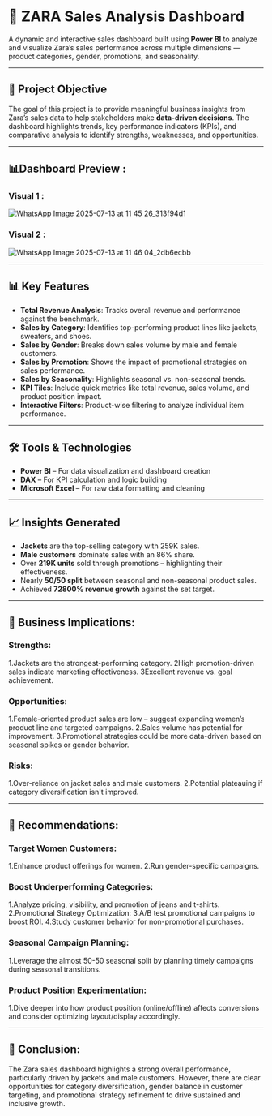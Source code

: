 # 🧥 ZARA Sales Analysis Dashboard

A dynamic and interactive sales dashboard built using **Power BI** to analyze and visualize Zara’s sales performance across multiple dimensions — product categories, gender, promotions, and seasonality.


---

## 📌 Project Objective

The goal of this project is to provide meaningful business insights from Zara’s sales data to help stakeholders make **data-driven decisions**. The dashboard highlights trends, key performance indicators (KPIs), and comparative analysis to identify strengths, weaknesses, and opportunities.

---
## 📊Dashboard Preview :
### Visual 1 :
![WhatsApp Image 2025-07-13 at 11 45 26_313f94d1](https://github.com/user-attachments/assets/48a2e5c6-0b3d-4484-8105-edcfdb029be7)
### Visual 2 :
![WhatsApp Image 2025-07-13 at 11 46 04_2db6ecbb](https://github.com/user-attachments/assets/52eaa478-a3a6-4b33-901d-0d0db5c355ba)



---

## 📊 Key Features

- **Total Revenue Analysis**: Tracks overall revenue and performance against the benchmark.
- **Sales by Category**: Identifies top-performing product lines like jackets, sweaters, and shoes.
- **Sales by Gender**: Breaks down sales volume by male and female customers.
- **Sales by Promotion**: Shows the impact of promotional strategies on sales performance.
- **Sales by Seasonality**: Highlights seasonal vs. non-seasonal trends.
- **KPI Tiles**: Include quick metrics like total revenue, sales volume, and product position impact.
- **Interactive Filters**: Product-wise filtering to analyze individual item performance.

---

## 🛠️ Tools & Technologies

- **Power BI** – For data visualization and dashboard creation  
- **DAX** – For KPI calculation and logic building  
- **Microsoft Excel** – For raw data formatting and cleaning  

---

## 📈 Insights Generated

- **Jackets** are the top-selling category with 259K sales.
- **Male customers** dominate sales with an 86% share.
- Over **219K units** sold through promotions – highlighting their effectiveness.
- Nearly **50/50 split** between seasonal and non-seasonal product sales.
- Achieved **72800% revenue growth** against the set target.

---
## 📌 Business Implications:
### Strengths:
1.Jackets are the strongest-performing category.
2High promotion-driven sales indicate marketing effectiveness.
3Excellent revenue vs. goal achievement.

### Opportunities:
1.Female-oriented product sales are low – suggest expanding women’s product line and targeted campaigns.
2.Sales volume has potential for improvement.
3.Promotional strategies could be more data-driven based on seasonal spikes or gender behavior.

### Risks:
1.Over-reliance on jacket sales and male customers.
2.Potential plateauing if category diversification isn't improved.

---

## 🧠 Recommendations:
### Target Women Customers:
1.Enhance product offerings for women.
2.Run gender-specific campaigns.
### Boost Underperforming Categories:
1.Analyze pricing, visibility, and promotion of jeans and t-shirts.
2.Promotional Strategy Optimization:
3.A/B test promotional campaigns to boost ROI.
4.Study customer behavior for non-promotional purchases.
### Seasonal Campaign Planning:
1.Leverage the almost 50-50 seasonal split by planning timely campaigns during seasonal transitions.
### Product Position Experimentation:
1.Dive deeper into how product position (online/offline) affects conversions and consider optimizing layout/display accordingly.

---
## 📍 Conclusion:
The Zara sales dashboard highlights a strong overall performance, particularly driven by jackets and male customers. However, there are clear opportunities for category diversification, gender balance in customer targeting, and promotional strategy refinement to drive sustained and inclusive growth.
